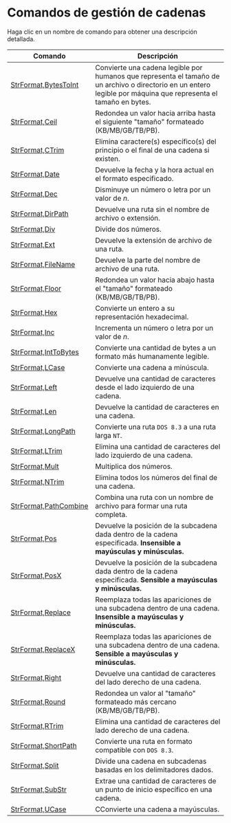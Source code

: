 # Comandos de gestión de cadenas

Haga clic en un nombre de comando para obtener una descripción detallada.

| Comando | Descripción |
| --- | --- |
| [StrFormat,BytesToInt](./BytesToInt.md) | Convierte una cadena legible por humanos que representa el tamaño de un archivo o directorio en un entero legible por máquina que representa el tamaño en bytes. |
| [StrFormat,Ceil](./Ceil.md) | Redondea un valor hacia arriba hasta el siguiente "tamaño" formateado (KB/MB/GB/TB/PB). |
| [StrFormat,CTrim](./CTrim.md) | Elimina caractere(s) específico(s) del principio o el final de una cadena si existen. |
| [StrFormat,Date](./Date.md) | Devuelve la fecha y la hora actual en el formato especificado. |
| [StrFormat,Dec](./Dec.md) | Disminuye un número o letra por un valor de *n*. |
| [StrFormat,DirPath](./DirPath.md) | Devuelve una ruta sin el nombre de archivo o extensión. |
| [StrFormat,Div](./Div.md) | Divide dos números. |
| [StrFormat,Ext](./Ext.md) | Devuelve la extensión de archivo de una ruta. |
| [StrFormat,FileName](./FileName.md) | Devuelve la parte del nombre de archivo de una ruta. |
| [StrFormat,Floor](./Floor.md) | Redondea un valor hacia abajo hasta el "tamaño" formateado (KB/MB/GB/TB/PB). |
| [StrFormat,Hex](./Hex.md) | Convierte un entero a su representación hexadecimal. |
| [StrFormat,Inc](./Inc.md) | Incrementa un número o letra por un valor de *n*. |
| [StrFormat,IntToBytes](./IntToBytes.md) | Convierte una cantidad de bytes a un formato más humanamente legible. |
| [StrFormat,LCase](./LCase.md) | Convierte una cadena a minúscula. |
| [StrFormat,Left](./Left.md) | Devuelve una cantidad de caracteres desde el lado izquierdo de una cadena. |
| [StrFormat,Len](./Len.md) | Devuelve la cantidad de caracteres en una cadena. |
| [StrFormat,LongPath](./LongPath.md) | Convierte una ruta `DOS 8.3` a una ruta larga `NT`. |
| [StrFormat,LTrim](./LTrim.md) | Elimina una cantidad de caracteres del lado izquierdo de una cadena. |
| [StrFormat,Mult](./Mult.md) | Multiplica dos números. |
| [StrFormat,NTrim](./NTrim.md) | Elimina todos los números del final de una cadena. |
| [StrFormat,PathCombine](./PathCombine.md) | Combina una ruta con un nombre de archivo para formar una ruta completa. |
| [StrFormat,Pos](./Pos.md) | Devuelve la posición de la subcadena dada dentro de la cadena especificada. **Insensible a mayúsculas y minúsculas.** |
| [StrFormat,PosX](./PosX.md) | Devuelve la posición de la subcadena dada dentro de la cadena especificada. **Sensible a mayúsculas y minúsculas.** |
| [StrFormat,Replace](./Replace.md) | Reemplaza todas las apariciones de una subcadena dentro de una cadena. **Insensible a mayúsculas y minúsculas.** |
| [StrFormat,ReplaceX](./ReplaceX.md) | Reemplaza todas las apariciones de una subcadena dentro de una cadena. **Sensible a mayúsculas y minúsculas.** |
| [StrFormat,Right](./Right.md) | Devuelve una cantidad de caracteres del lado derecho de una cadena. |
| [StrFormat,Round](./Round.md) | Redondea un valor al "tamaño" formateado más cercano (KB/MB/GB/TB/PB). |
| [StrFormat,RTrim](./RTrim.md) | Elimina una cantidad de caracteres del lado derecho de una cadena. |
| [StrFormat,ShortPath](./ShortPath.md) | Convierte una ruta en formato compatible con `DOS 8.3`. |
| [StrFormat,Split](./Split.md) | Divide una cadena en subcadenas basadas en los delimitadores dados. |
| [StrFormat,SubStr](./SubStr.md) | Extrae una cantidad de caracteres de un punto de inicio específico en una cadena. |
| [StrFormat,UCase](./UCase.md) | CConvierte una cadena a mayúsculas. |
